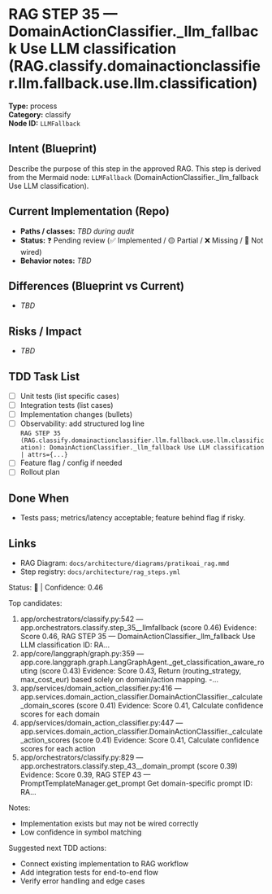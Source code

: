 # RAG STEP 35 — DomainActionClassifier._llm_fallback Use LLM classification (RAG.classify.domainactionclassifier.llm.fallback.use.llm.classification)

**Type:** process  
**Category:** classify  
**Node ID:** `LLMFallback`

## Intent (Blueprint)
Describe the purpose of this step in the approved RAG. This step is derived from the Mermaid node: `LLMFallback` (DomainActionClassifier._llm_fallback Use LLM classification).

## Current Implementation (Repo)
- **Paths / classes:** _TBD during audit_
- **Status:** ❓ Pending review (✅ Implemented / 🟡 Partial / ❌ Missing / 🔌 Not wired)
- **Behavior notes:** _TBD_

## Differences (Blueprint vs Current)
- _TBD_

## Risks / Impact
- _TBD_

## TDD Task List
- [ ] Unit tests (list specific cases)
- [ ] Integration tests (list cases)
- [ ] Implementation changes (bullets)
- [ ] Observability: add structured log line  
  `RAG STEP 35 (RAG.classify.domainactionclassifier.llm.fallback.use.llm.classification): DomainActionClassifier._llm_fallback Use LLM classification | attrs={...}`
- [ ] Feature flag / config if needed
- [ ] Rollout plan

## Done When
- Tests pass; metrics/latency acceptable; feature behind flag if risky.

## Links
- RAG Diagram: `docs/architecture/diagrams/pratikoai_rag.mmd`
- Step registry: `docs/architecture/rag_steps.yml`


<!-- AUTO-AUDIT:BEGIN -->
Status: 🔌  |  Confidence: 0.46

Top candidates:
1) app/orchestrators/classify.py:542 — app.orchestrators.classify.step_35__llmfallback (score 0.46)
   Evidence: Score 0.46, RAG STEP 35 — DomainActionClassifier._llm_fallback Use LLM classification
ID: RA...
2) app/core/langgraph/graph.py:359 — app.core.langgraph.graph.LangGraphAgent._get_classification_aware_routing (score 0.43)
   Evidence: Score 0.43, Return (routing_strategy, max_cost_eur) based solely on domain/action mapping.
-...
3) app/services/domain_action_classifier.py:416 — app.services.domain_action_classifier.DomainActionClassifier._calculate_domain_scores (score 0.41)
   Evidence: Score 0.41, Calculate confidence scores for each domain
4) app/services/domain_action_classifier.py:447 — app.services.domain_action_classifier.DomainActionClassifier._calculate_action_scores (score 0.41)
   Evidence: Score 0.41, Calculate confidence scores for each action
5) app/orchestrators/classify.py:829 — app.orchestrators.classify.step_43__domain_prompt (score 0.39)
   Evidence: Score 0.39, RAG STEP 43 — PromptTemplateManager.get_prompt Get domain-specific prompt
ID: RA...

Notes:
- Implementation exists but may not be wired correctly
- Low confidence in symbol matching

Suggested next TDD actions:
- Connect existing implementation to RAG workflow
- Add integration tests for end-to-end flow
- Verify error handling and edge cases
<!-- AUTO-AUDIT:END -->